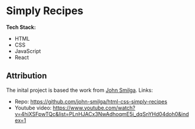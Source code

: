 # Simply Recipes

**Tech Stack:** 
- HTML
- CSS
- JavaScript
- React

## Attribution
The inital project is based the work from [John Smilga](https://github.com/john-smilga). Links: 

- Repo: https://github.com/john-smilga/html-css-simply-recipes
- Youtube video: https://www.youtube.com/watch?v=4hiXSFpwTQc&list=PLnHJACx3NwAdhoqmE5i_dqSnYHd04doh0&index=1
